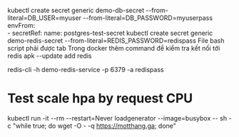 kubectl create secret generic demo-db-secret --from-literal=DB_USER=myuser --from-literal=DB_PASSWORD=myuserpass
        envFrom:      
        - secretRef:
            name: postgres-test-secret
kubectl create secret generic demo-redis-secret --from-literal=REDIS_PASSWORD=redispass
File bash script phải được tab
Trong docker thêm command để kiểm tra kết nối tới redis
apk --update add redis 

redis-cli -h demo-redis-service -p 6379 -a redispass
# Test scale hpa by request CPU
kubectl run -it --rm --restart=Never loadgenerator --image=busybox -- sh -c "while true; do wget -O - -q https://motthang.ga; done"